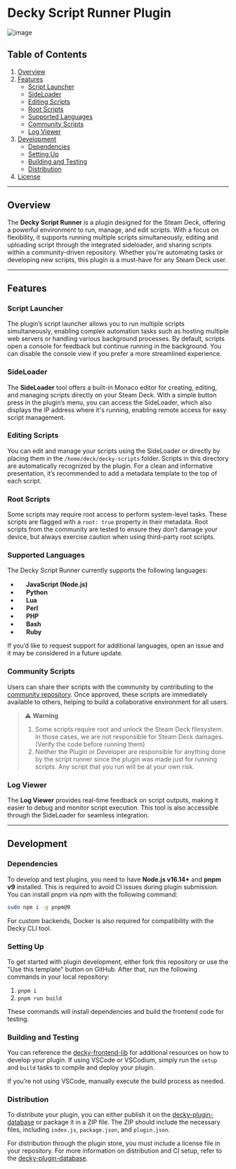 # Decky Script Runner Plugin  
![image](https://github.com/user-attachments/assets/299b625e-ffd8-40cc-b0e2-de650ac8c462)

## Table of Contents  
1. [Overview](#overview)  
2. [Features](#features)  
   - [Script Launcher](#script-launcher)  
   - [SideLoader](#sideloader)  
   - [Editing Scripts](#editing-scripts)  
   - [Root Scripts](#root-scripts)  
   - [Supported Languages](#supported-languages)  
   - [Community Scripts](#community-scripts)  
   - [Log Viewer](#log-viewer)  
3. [Development](#development)  
   - [Dependencies](#dependencies)  
   - [Setting Up](#setting-up)  
   - [Building and Testing](#building-and-testing)  
   - [Distribution](#distribution)  
4. [License](#license)  

---

## Overview  
The **Decky Script Runner** is a plugin designed for the Steam Deck, offering a powerful environment to run, manage, and edit scripts. With a focus on flexibility, it supports running multiple scripts simultaneously, editing and uploading script through the integrated sideloader, and sharing scripts within a community-driven repository. Whether you're automating tasks or developing new scripts, this plugin is a must-have for any Steam Deck user.  

---

## Features  

### Script Launcher  
The plugin’s script launcher allows you to run multiple scripts simultaneously, enabling complex automation tasks such as hosting multiple web servers or handling various background processes. By default, scripts open a console for feedback but continue running in the background. You can disable the console view if you prefer a more streamlined experience.

### SideLoader  
The **SideLoader** tool offers a built-in Monaco editor for creating, editing, and managing scripts directly on your Steam Deck. With a simple button press in the plugin’s menu, you can access the SideLoader, which also displays the IP address where it's running, enabling remote access for easy script management.

### Editing Scripts  
You can edit and manage your scripts using the SideLoader or directly by placing them in the `/home/deck/decky-scripts` folder. Scripts in this directory are automatically recognized by the plugin. For a clean and informative presentation, it’s recommended to add a metadata template to the top of each script.

### Root Scripts  
Some scripts may require root access to perform system-level tasks. These scripts are flagged with a `root: true` property in their metadata. Root scripts from the community are tested to ensure they don’t damage your device, but always exercise caution when using third-party root scripts.

### Supported Languages  
The Decky Script Runner currently supports the following languages:  
- <img height="15px" width="15px" src="https://cdn.jsdelivr.net/gh/devicons/devicon@latest/icons/nodejs/nodejs-original.svg" />  **JavaScript (Node.js)**  
- <img height="15px" width="15px" src="https://cdn.jsdelivr.net/gh/devicons/devicon@latest/icons/python/python-original.svg" /> **Python**  
- <img height="15px" width="15px" src="https://cdn.jsdelivr.net/gh/devicons/devicon@latest/icons/lua/lua-original.svg" /> **Lua**  
- <img height="15px" width="15px" src="https://cdn.jsdelivr.net/gh/devicons/devicon@latest/icons/perl/perl-original.svg" /> **Perl**  
- <img height="15px" width="15px" src="https://cdn.jsdelivr.net/gh/devicons/devicon@latest/icons/php/php-original.svg" /> **PHP**  
- <img height="15px" width="15px" src="https://cdn.jsdelivr.net/gh/devicons/devicon@latest/icons/bash/bash-original.svg" /> **Bash**  
- <img height="15px" width="15px" src="https://cdn.jsdelivr.net/gh/devicons/devicon@latest/icons/ruby/ruby-original.svg" /> **Ruby**  

If you’d like to request support for additional languages, open an issue and it may be considered in a future update.

### Community Scripts  
Users can share their scripts with the community by contributing to the [community repository](https://github.com/Gr3gorywolf/decky-script-runner-scripts). Once approved, these scripts are immediately available to others, helping to build a collaborative environment for all users.
> ⚠️ **Warning**  
> 1. Some scripts require root and unlock the Steam Deck filesystem. In those cases, we are not responsible for Steam Deck damages. (Verify the code before running them)  
> 2. Neither the Plugin or Developer are responsible for anything done by the script runner since the plugin was made just for running scripts. Any script that you run will be at your own risk.


### Log Viewer  
The **Log Viewer** provides real-time feedback on script outputs, making it easier to debug and monitor script execution. This tool is also accessible through the SideLoader for seamless integration.

---

## Development  

### Dependencies  
To develop and test plugins, you need to have **Node.js v16.14+** and **pnpm v9** installed. This is required to avoid CI issues during plugin submission. You can install pnpm via npm with the following command:  

```bash
sudo npm i -g pnpm@9
```

For custom backends, Docker is also required for compatibility with the Decky CLI tool.  

### Setting Up  
To get started with plugin development, either fork this repository or use the "Use this template" button on GitHub. After that, run the following commands in your local repository:  
1. `pnpm i`  
2. `pnpm run build`  

These commands will install dependencies and build the frontend code for testing.  

### Building and Testing  
You can reference the [decky-frontend-lib](https://github.com/SteamDeckHomebrew/decky-frontend-lib) for additional resources on how to develop your plugin. If using VSCode or VSCodium, simply run the `setup` and `build` tasks to compile and deploy your plugin.  

If you’re not using VSCode, manually execute the build process as needed.

### Distribution  
To distribute your plugin, you can either publish it on the [decky-plugin-database](https://github.com/SteamDeckHomebrew/decky-plugin-database) or package it in a ZIP file. The ZIP should include the necessary files, including `index.js`, `package.json`, and `plugin.json`.  

For distribution through the plugin store, you must include a license file in your repository. For more information on distribution and CI setup, refer to the [decky-plugin-database](https://github.com/SteamDeckHomebrew/decky-plugin-database).


